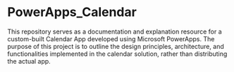 # PowerApps_Calendar
This repository serves as a documentation and explanation resource for a custom-built Calendar App developed using Microsoft PowerApps. The purpose of this project is to outline the design principles, architecture, and functionalities implemented in the calendar solution, rather than distributing the actual app.
